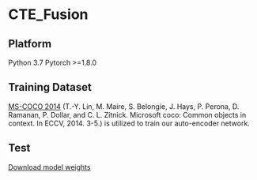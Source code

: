 # CTE_Fusion
## Platform
Python 3.7
Pytorch >=1.8.0

## Training Dataset
[MS-COCO 2014](http://images.cocodataset.org/zips/train2014.zip) (T.-Y. Lin, M. Maire, S. Belongie, J. Hays, P. Perona, D. Ramanan, P. Dollar, and C. L. Zitnick. Microsoft coco: Common objects in context. In ECCV, 2014. 3-5.) is utilized to train our auto-encoder network.

## Test
[Download model weights](https://drive.google.com/file/d/1bpCHL-VCtuH43w4xC4ymD-7IVCO5POV8/view?usp=sharing)
